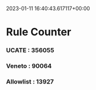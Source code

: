 2023-01-11 16:40:43.617117+00:00
# Rule Counter 
 ### UCATE : 356055

 ### Veneto : 90064

 ### Allowlist : 13927